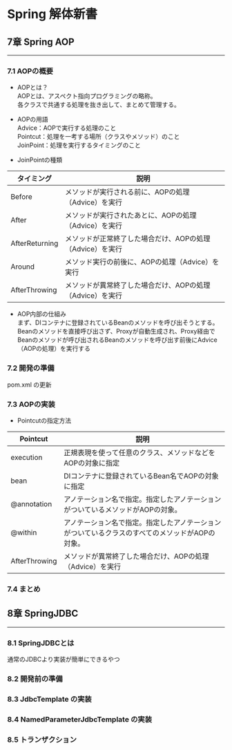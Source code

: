 # Spring 解体新書

## 7章 Spring AOP

***

### 7.1 AOPの概要
* AOPとは？ \
AOPとは、アスペクト指向プログラミングの略称。 \
各クラスで共通する処理を抜き出して、まとめて管理する。

* AOPの用語 \
Advice：AOPで実行する処理のこと \
Pointcut：処理を一考する場所（クラスやメソッド）のこと \
JoinPoint：処理を実行するタイミングのこと

* JoinPointの種類 

|タイミング|説明|
|---|---|
|Before|メソッドが実行される前に、AOPの処理（Advice）を実行|
|After|メソッドが実行されたあとに、AOPの処理（Advice）を実行|
|AfterReturning|メソッドが正常終了した場合だけ、AOPの処理（Advice）を実行|
|Around|メソッド実行の前後に、AOPの処理（Advice）を実行|
|AfterThrowing|メソッドが異常終了した場合だけ、AOPの処理（Advice）を実行|

* AOP内部の仕組み \
まず、DIコンテナに登録されているBeanのメソッドを呼び出そうとする。Beanのメソッドを直接呼び出さず、Proxyが自動生成され、Proxy経由でBeanのメソッドが呼び出されるBeanのメソッドを呼び出す前後にAdvice（AOPの処理）を実行する

### 7.2 開発の準備
pom.xml の更新

### 7.3 AOPの実装

* Pointcutの指定方法

|Pointcut|説明|
|---|---|
|execution|正規表現を使って任意のクラス、メソッドなどをAOPの対象に指定|
|bean|DIコンテナに登録されているBean名でAOPの対象に指定|
|@annotation|アノテーション名で指定。指定したアノテーションがついているメソッドがAOPの対象。|
|@within|アノテーション名で指定。指定したアノテーションがついているクラスのすべてのメソッドがAOPの対象。|
|AfterThrowing|メソッドが異常終了した場合だけ、AOPの処理（Advice）を実行|

### 7.4 まとめ

## 8章 SpringJDBC

***

### 8.1 SpringJDBCとは
通常のJDBCより実装が簡単にできるやつ

### 8.2 開発前の準備

### 8.3 JdbcTemplate の実装

### 8.4 NamedParameterJdbcTemplate の実装

### 8.5 トランザクション

### 
